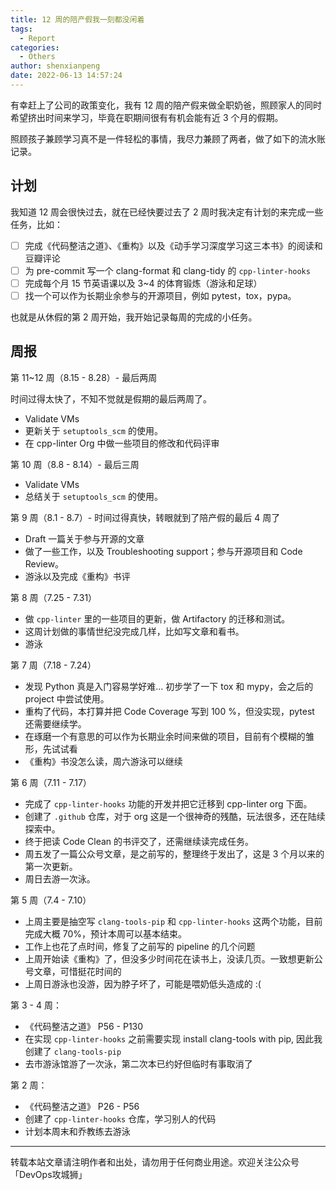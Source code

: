 ```yaml
---
title: 12 周的陪产假我一刻都没闲着
tags:
  - Report
categories:
  - Others
author: shenxianpeng
date: 2022-06-13 14:57:24
---
```


有幸赶上了公司的政策变化，我有 12 周的陪产假来做全职奶爸，照顾家人的同时希望挤出时间来学习，毕竟在职期间很有有机会能有近 3 个月的假期。

照顾孩子兼顾学习真不是一件轻松的事情，我尽力兼顾了两者，做了如下的流水账记录。

## 计划

我知道 12 周会很快过去，就在已经快要过去了 2 周时我决定有计划的来完成一些任务，比如：

- [ ]  完成《代码整洁之道》、《重构》以及《动手学习深度学习这三本书》的阅读和豆瓣评论
- [ ]  为 pre-commit 写一个 clang-format 和 clang-tidy 的 `cpp-linter-hooks`
- [ ]  完成每个月 15 节英语课以及 3~4 的体育锻炼（游泳和足球）
- [ ]  找一个可以作为长期业余参与的开源项目，例如 pytest，tox，pypa。

也就是从休假的第 2 周开始，我开始记录每周的完成的小任务。

<!-- more -->

## 周报

第 11~12 周（8.15 - 8.28）- 最后两周

时间过得太快了，不知不觉就是假期的最后两周了。

- Validate VMs
- 更新关于 `setuptools_scm` 的使用。
- 在 cpp-linter Org 中做一些项目的修改和代码评审

第 10 周（8.8 - 8.14）- 最后三周

- Validate VMs
- 总结关于 `setuptools_scm` 的使用。

第 9 周（8.1 - 8.7）- 时间过得真快，转眼就到了陪产假的最后 4 周了

- Draft 一篇关于参与开源的文章
- 做了一些工作，以及 Troubleshooting support；参与开源项目和 Code Review。
- 游泳以及完成《重构》书评

第 8 周（7.25 - 7.31）

- 做 `cpp-linter` 里的一些项目的更新，做 Artifactory 的迁移和测试。
- 这周计划做的事情世纪没完成几样，比如写文章和看书。
- 游泳

第 7 周（7.18 - 7.24）

- 发现 Python 真是入门容易学好难... 初步学了一下 tox 和 mypy，会之后的 project 中尝试使用。
- 重构了代码，本打算并把 Code Coverage 写到 100 %，但没实现，pytest 还需要继续学。
- 在琢磨一个有意思的可以作为长期业余时间来做的项目，目前有个模糊的雏形，先试试看
- 《重构》书没怎么读，周六游泳可以继续

第 6 周（7.11 - 7.17）

- 完成了 `cpp-linter-hooks` 功能的开发并把它迁移到 cpp-linter org 下面。
- 创建了 `.github` 仓库，对于 org 这是一个很神奇的残酷，玩法很多，还在陆续探索中。
- 终于把读 Code Clean 的书评交了，还需继续读完成任务。
- 周五发了一篇公众号文章，是之前写的，整理终于发出了，这是 3 个月以来的第一次更新。
- 周日去游一次泳。

第 5 周（7.4 - 7.10）

- 上周主要是抽空写 `clang-tools-pip` 和 `cpp-linter-hooks` 这两个功能，目前完成大概 70%，预计本周可以基本结束。
- 工作上也花了点时间，修复了之前写的 pipeline 的几个问题
- 上周开始读《重构》了，但没多少时间花在读书上，没读几页。一致想更新公号文章，可惜挺花时间的
- 上周日游泳也没游，因为脖子坏了，可能是喂奶低头造成的 :(

第 3 - 4 周：

- 《代码整洁之道》 P56 - P130
- 在实现 `cpp-linter-hooks` 之前需要实现 install clang-tools with pip, 因此我创建了 `clang-tools-pip`
- 去市游泳馆游了一次泳，第二次本已约好但临时有事取消了

第 2 周：

- 《代码整洁之道》 P26 - P56
- 创建了 `cpp-linter-hooks` 仓库，学习别人的代码
- 计划本周末和乔教练去游泳

---

转载本站文章请注明作者和出处，请勿用于任何商业用途。欢迎关注公众号「DevOps攻城狮」
